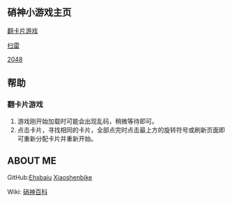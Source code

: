 ## 硝神小游戏主页  
 


[翻卡片游戏](https://ehsbaiu.github.io/games/html5-card-game/index.html)  
 
[扫雷](http://ehsbaiu.github.io/games/html5-minesweeper-game/index.html)

[2048](http://ehsbaiu.github.io/games/html5-2048-game/index.htm)

## 帮助
### 翻卡片游戏
1. 游戏刚开始加载时可能会出现乱码，稍微等待即可。
2. 点击卡片，寻找相同的卡片，全部点完时点击最上方的旋转符号或刷新页面即可重新分配卡片并重新开始。
## ABOUT ME
GitHub:[Ehsbaiu](https://github.com/ehsbaiu)
[Xiaoshenbike](https://github.com/xiaoshenbike)

Wiki:
[硝神百科](https://xiaoshenbike.fandom.com/zh-tw)
